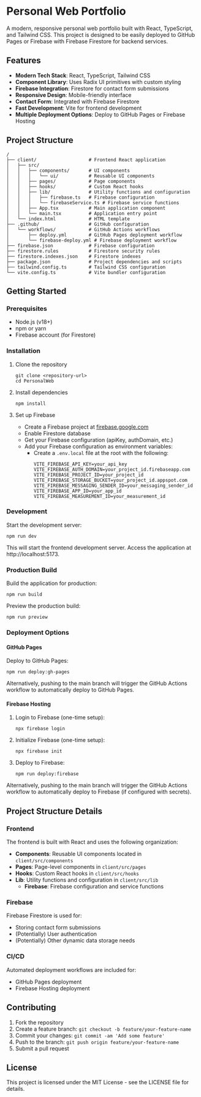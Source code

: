 # Personal Web Portfolio

A modern, responsive personal web portfolio built with React, TypeScript, and Tailwind CSS. This project is designed to be easily deployed to GitHub Pages or Firebase with Firebase Firestore for backend services.

## Features

- **Modern Tech Stack**: React, TypeScript, Tailwind CSS
- **Component Library**: Uses Radix UI primitives with custom styling
- **Firebase Integration**: Firestore for contact form submissions
- **Responsive Design**: Mobile-friendly interface
- **Contact Form**: Integrated with Firebase Firestore
- **Fast Development**: Vite for frontend development
- **Multiple Deployment Options**: Deploy to GitHub Pages or Firebase Hosting

## Project Structure

```
/
├── client/                   # Frontend React application
│   ├── src/
│   │   ├── components/       # UI components
│   │   │   └── ui/           # Reusable UI components
│   │   ├── pages/            # Page components
│   │   ├── hooks/            # Custom React hooks
│   │   ├── lib/              # Utility functions and configuration
│   │   │   ├── firebase.ts   # Firebase configuration
│   │   │   └── firebaseService.ts # Firebase service functions
│   │   ├── App.tsx           # Main application component
│   │   └── main.tsx          # Application entry point
│   └── index.html            # HTML template
├── .github/                  # GitHub configuration
│   └── workflows/            # GitHub Actions workflows
│       ├── deploy.yml        # GitHub Pages deployment workflow
│       └── firebase-deploy.yml # Firebase deployment workflow
├── firebase.json             # Firebase configuration
├── firestore.rules           # Firestore security rules
├── firestore.indexes.json    # Firestore indexes
├── package.json              # Project dependencies and scripts
├── tailwind.config.ts        # Tailwind CSS configuration
└── vite.config.ts            # Vite bundler configuration
```

## Getting Started

### Prerequisites

- Node.js (v18+)
- npm or yarn
- Firebase account (for Firestore)

### Installation

1. Clone the repository

   ```
   git clone <repository-url>
   cd PersonalWeb
   ```

2. Install dependencies

   ```
   npm install
   ```

3. Set up Firebase
   - Create a Firebase project at [firebase.google.com](https://firebase.google.com)
   - Enable Firestore database
   - Get your Firebase configuration (apiKey, authDomain, etc.)
   - Add your Firebase configuration as environment variables:
     - Create a `.env.local` file at the root with the following:
       ```
       VITE_FIREBASE_API_KEY=your_api_key
       VITE_FIREBASE_AUTH_DOMAIN=your_project_id.firebaseapp.com
       VITE_FIREBASE_PROJECT_ID=your_project_id
       VITE_FIREBASE_STORAGE_BUCKET=your_project_id.appspot.com
       VITE_FIREBASE_MESSAGING_SENDER_ID=your_messaging_sender_id
       VITE_FIREBASE_APP_ID=your_app_id
       VITE_FIREBASE_MEASUREMENT_ID=your_measurement_id
       ```

### Development

Start the development server:

```
npm run dev
```

This will start the frontend development server. Access the application at http://localhost:5173.

### Production Build

Build the application for production:

```
npm run build
```

Preview the production build:

```
npm run preview
```

### Deployment Options

#### GitHub Pages

Deploy to GitHub Pages:

```
npm run deploy:gh-pages
```

Alternatively, pushing to the main branch will trigger the GitHub Actions workflow to automatically deploy to GitHub Pages.

#### Firebase Hosting

1. Login to Firebase (one-time setup):

   ```
   npx firebase login
   ```

2. Initialize Firebase (one-time setup):

   ```
   npx firebase init
   ```

3. Deploy to Firebase:
   ```
   npm run deploy:firebase
   ```

Alternatively, pushing to the main branch will trigger the GitHub Actions workflow to automatically deploy to Firebase (if configured with secrets).

## Project Structure Details

### Frontend

The frontend is built with React and uses the following organization:

- **Components**: Reusable UI components located in `client/src/components`
- **Pages**: Page-level components in `client/src/pages`
- **Hooks**: Custom React hooks in `client/src/hooks`
- **Lib**: Utility functions and configuration in `client/src/lib`
  - **Firebase**: Firebase configuration and service functions

### Firebase

Firebase Firestore is used for:

- Storing contact form submissions
- (Potentially) User authentication
- (Potentially) Other dynamic data storage needs

### CI/CD

Automated deployment workflows are included for:

- GitHub Pages deployment
- Firebase Hosting deployment

## Contributing

1. Fork the repository
2. Create a feature branch: `git checkout -b feature/your-feature-name`
3. Commit your changes: `git commit -am 'Add some feature'`
4. Push to the branch: `git push origin feature/your-feature-name`
5. Submit a pull request

## License

This project is licensed under the MIT License - see the LICENSE file for details.
